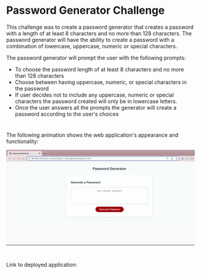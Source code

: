 # Password Generator Challenge 

This challenge was to create a password generator that creates a password with a length of at least 8 characters and no more than 128 characters. The password generator will have the ability to create a password with a combination of lowercase, uppercase, numeric or special characters. 

The password generator will prompt the user with the following prompts: 

* To choose the password length of at least 8 characters and no more than 128 characters 
* Choose between having uppercase, numeric, or special characters in the password 
* If user decides not to include any uppercase, numeric or special characters the password created will only be in lowercase letters. 
* Once the user answers all the prompts the generator will create a password according to the user's choices 

# 

The following animation shows the web application's appearance and functionality: 

![animation](./images/password-generator.gif)

#

Link to deployed application: 